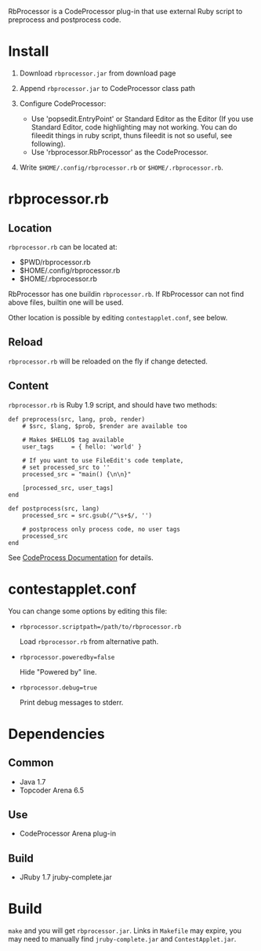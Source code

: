 RbProcessor is a CodeProcessor plug-in that use external Ruby script to preprocess and postprocess code.

Install
=======
1. Download `rbprocessor.jar` from download page
2. Append `rbprocessor.jar` to CodeProcessor class path
3. Configure CodeProcessor:

    *  Use 'popsedit.EntryPoint' or Standard Editor as the Editor
       (If you use Standard Editor, code highlighting may not working.
        You can do fileedit things in ruby script, thuns fileedit is
        not so useful, see following).
    *  Use 'rbprocessor.RbProcessor' as the CodeProcessor.

4. Write `$HOME/.config/rbprocessor.rb` or `$HOME/.rbprocessor.rb`.
 

rbprocessor.rb
==============

Location
--------
`rbprocessor.rb` can be located at:

* $PWD/rbprocessor.rb
* $HOME/.config/rbprocessor.rb
* $HOME/.rbprocessor.rb

RbProcessor has one buildin `rbprocessor.rb`.
If RbProcessor can not find above files, builtin one will be used.

Other location is possible by editing `contestapplet.conf`, see below.

Reload
------
`rbprocessor.rb` will be reloaded on the fly if change detected.

Content
------
`rbprocessor.rb` is Ruby 1.9 script, and should have two methods:

    def preprocess(src, lang, prob, render)
        # $src, $lang, $prob, $render are available too

        # Makes $HELLO$ tag available
        user_tags     = { hello: 'world' }

        # If you want to use FileEdit's code template,
        # set processed_src to ''
        processed_src = "main() {\n\n}"

        [processed_src, user_tags]
    end

    def postprocess(src, lang)
        processed_src = src.gsub(/^\s+$/, '')

        # postprocess only process code, no user tags
        processed_src
    end

See [CodeProcess Documentation](http://community.topcoder.com/contest/classes/CodeProcessor/How%20to%20use%20CodeProcessor%20v2.htm) for details.


contestapplet.conf
==================
You can change some options by editing this file:

* `rbprocessor.scriptpath=/path/to/rbprocessor.rb`

     Load `rbprocessor.rb` from alternative path.

* `rbprocessor.poweredby=false` 

    Hide "Powered by" line.

* `rbprocessor.debug=true`

    Print debug messages to stderr.


Dependencies
============
Common
------
* Java 1.7
* Topcoder Arena 6.5

Use
---
* CodeProcessor Arena plug-in

Build
-----
* JRuby 1.7 jruby-complete.jar


Build
=====
`make` and you will get `rbprocessor.jar`. 
Links in `Makefile` may expire, you may need to manually find
`jruby-complete.jar` and `ContestApplet.jar`.

